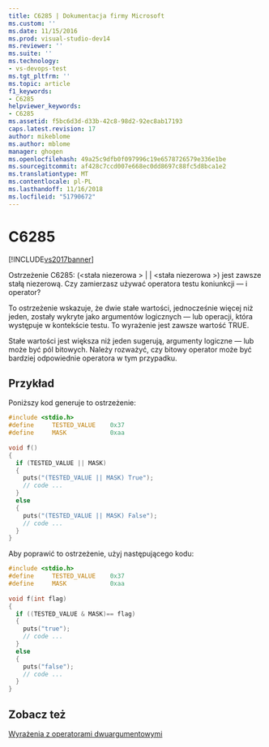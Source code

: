 ```yaml
---
title: C6285 | Dokumentacja firmy Microsoft
ms.custom: ''
ms.date: 11/15/2016
ms.prod: visual-studio-dev14
ms.reviewer: ''
ms.suite: ''
ms.technology:
- vs-devops-test
ms.tgt_pltfrm: ''
ms.topic: article
f1_keywords:
- C6285
helpviewer_keywords:
- C6285
ms.assetid: f5bc6d3d-d33b-42c8-98d2-92ec8ab17193
caps.latest.revision: 17
author: mikeblome
ms.author: mblome
manager: ghogen
ms.openlocfilehash: 49a25c9dfb0f097996c19e6578726579e336e1be
ms.sourcegitcommit: af428c7ccd007e668ec0dd8697c88fc5d8bca1e2
ms.translationtype: MT
ms.contentlocale: pl-PL
ms.lasthandoff: 11/16/2018
ms.locfileid: "51790672"
---
```

# <a name="c6285"></a>C6285
[!INCLUDE[vs2017banner](../includes/vs2017banner.md)]

Ostrzeżenie C6285: (\<stała niezerowa > &#124; &#124; \<stała niezerowa >) jest zawsze stałą niezerową. Czy zamierzasz używać operatora testu koniunkcji — i operator?  
  
 To ostrzeżenie wskazuje, że dwie stałe wartości, jednocześnie więcej niż jeden, zostały wykryte jako argumentów logicznych — lub operacji, która występuje w kontekście testu. To wyrażenie jest zawsze wartość TRUE.  
  
 Stałe wartości jest większa niż jeden sugerują, argumenty logiczne — lub może być pól bitowych. Należy rozważyć, czy bitowy operator może być bardziej odpowiednie operatora w tym przypadku.  
  
## <a name="example"></a>Przykład  
 Poniższy kod generuje to ostrzeżenie:  
  
```cpp  
#include <stdio.h>  
#define     TESTED_VALUE    0x37  
#define     MASK            0xaa  
  
void f()  
{  
  if (TESTED_VALUE || MASK)   
  {  
    puts("(TESTED_VALUE || MASK) True");  
    // code ...  
  }  
  else   
  {  
    puts("(TESTED_VALUE || MASK) False");  
    // code ...  
  }  
}  
```  
  
 Aby poprawić to ostrzeżenie, użyj następującego kodu:  
  
```cpp  
#include <stdio.h>  
#define     TESTED_VALUE    0x37  
#define     MASK            0xaa  
  
void f(int flag)  
{  
  if ((TESTED_VALUE & MASK)== flag)  
  {  
    puts("true");  
    // code ...  
  }  
  else  
  {  
    puts("false");  
    // code ...  
  }  
}  
```  
  
## <a name="see-also"></a>Zobacz też  
 [Wyrażenia z operatorami dwuargumentowymi](http://msdn.microsoft.com/library/6dea3df4-a4bd-42c3-9807-4a27c120ac9a)



